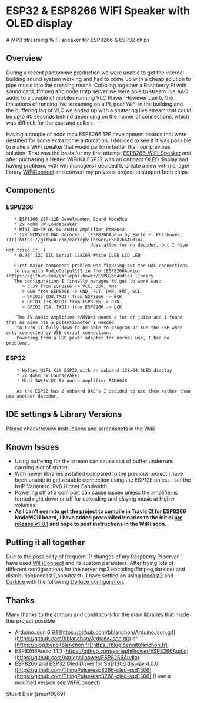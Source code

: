 # ESP32 & ESP8266 WiFi Speaker with OLED display
A MP3 streaming WiFi speaker for ESP8266 & ESP32 chips

## Overview
During a recent pantomime production we were unable to get the internal building sound system working and had to come up with a cheap solution to pipe music into the dressing rooms.
Cobbling together a Raspberry Pi with sound card, ffmpeg and node rmtp server we were able to stream live AAC audio to a couple of mobiles running VLC Player. However due to the limitations of running live streaming on a PI, poor WiFi in the building and the buffering lag of VLC we ended up with a stuttering live stream that could be upto 40 seconds behind depending on the numer of connections, which was difficult for the cast and callers.

Having a couple of node mcu ESP8266 12E development boards that were destined for some extra home automation, I decided to see if it was possible to make a WiFi speaker that would perform better than our previous solution.
That was the basis for my first attempt [ESP8266_WiFi_Speaker](https://github.com/smurf0969/ESP8266_WiFi_Speaker) and after puchasing a Heltec WiFi Kit ESP32 with an onboard OLED display and having problems with wifi managers I decided to create a new wifi manager library [WiFiConnect](https://github.com/smurf0969/WiFiConnect) and convert my previous project to support both chips.

## Components  
   ### ESP8266
       * ESP8266 ESP-12E Development Board NodeMcu
       * 2x 4ohm 3W Loudspeaker
       * Mini 3W+3W DC 5V Audio Amplifier PAM8043
       * I2S PCM5102 DAC Decoder ( [ESP8266Audio by Earle F. Philhower, III](https://github.com/earlephilhower/ESP8266Audio)
                                    does allow for no decoder, but I have not tried it. )
       * 0.96" I2C IIC Serial 128X64 White OLED LCD LED 

       First major component problem was figuring out the DAC connections
       to use with AudioOutputI2S in the [ESP8266Audio](https://github.com/earlephilhower/ESP8266Audio) library.  
       The configuration I finnally manages to get to work was:  
          > 3.3V from ESP8266 -> VCC, 33V, XMT  
          > GND from ESP8266 -> GND, FLT, DMP, FMT, SCL  
          > GPIO15 (D8,TXD2) from ESP8266 -> BCK  
          > GPIO3 (RX,RXD0) from ESP8266 -> DIN  
          > GPIO2 (D4, TXD1) from ESP8266 -> LCK  
   
        The 5V Audio Amplifier PAM8043 needs a lot of juice and I found that as mine has a potentiometer I needed
        to turn it fully down to be able to program or run the ESP when only connected by USB serial connection.
        Powering from a USB power adapter for normal use, I had no problems.

   ### ESP32  
        * Heltec WiFi Kit ESP32 with an onboard 128x64 OLED display
        * 2x 4ohm 3W Loudspeaker
        * Mini 3W+3W DC 5V Audio Amplifier PAM8043

        As the ESP32 has 2 onboard DAC's I decided to use them rather than use another decoder.

## IDE settings & Library Versions
Please check/review instructions and screenshots in the [Wiki](https://github.com/smurf0969/ESP32_ESP8266_WiFi_Speaker_OLED/wiki)

## Known Issues
 * Using buffering for the stream can cause alot of buffer underruns causing alot of stutter.
 * With newer libraries installed compared to the previous project I have been unable to get a stable connection using the ESP12E unless I set the IwIP Variant to IPv6 Higher Bandwidth.
 * Powering off of a com port can cause issues unless the amplifier is turned right down or off for uploading and playing music at higher volumes.
 * **As I can't seem to get the project to compile in Travis CI for ESP8266 NodeMCU board,** 
   **I have added precomiled binaries to the initial [pre release v1.0.1](https://github.com/smurf0969/ESP32_ESP8266_WiFi_Speaker_OLED/releases/tag/1.0.1) and hope to post instructions in the WiKi soon.**

## Putting it all together
Due to the possibility of frequent IP changes of my Raspberry Pi server I have used [WiFiConnect](https://github.com/smurf0969/WiFiConnect) and its custom paramters.
After trying lots of different configurations for the server mp3 encoding(ffmpeg,darkice) and distribution(icecast2,shoutcast), I have settled on using [Icecast2](http://icecast.org/) and [DarkIce](http://www.darkice.org/) with the following [Darkice configuration](./docs/darkice.cfg).

## Thanks
Many thanks to the authors and contibutors for the main libraries that made this project possible  
  - ArduinoJson 6.9.1 [https://github.com/bblanchon/ArduinoJson.git](https://github.com/bblanchon/ArduinoJson.git) or [https://blog.benoitblanchon.fr](https://blog.benoitblanchon.fr)
  - ESP8266Audio 1.1.3 [https://github.com/earlephilhower/ESP8266Audio](https://github.com/earlephilhower/ESP8266Audio)
  - ESP8266 and ESP32 Oled Driver for SSD1306 display 4.0.0 [https://github.com/ThingPulse/esp8266-oled-ssd1306](https://github.com/ThingPulse/esp8266-oled-ssd1306) (I use a modified version,see [WiFiConnect]())

Stuart Blair (smurf0969)
